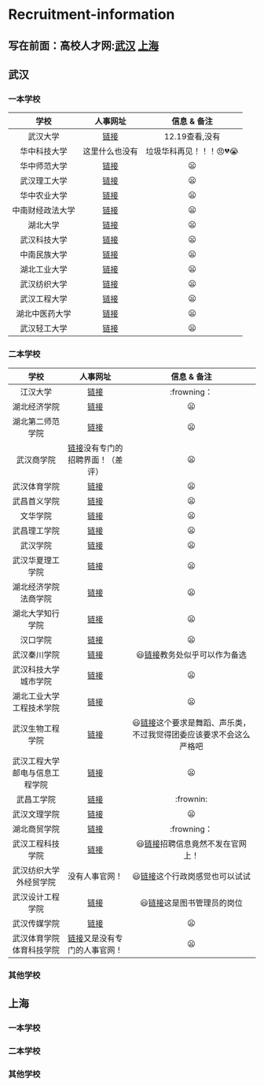 # Recruitment-information
## 写在前面：高校人才网:[武汉](http://www.gaoxiaojob.com/zhaopin/chengshi/wuhan/) [上海](http://www.gaoxiaojob.com/zhaopin/diqu/shanghai/)
## 武汉
### 一本学校
| 学校 | 人事网址 | 信息 & 备注 |
|:------------:|:---------------:|:-----:|
| 武汉大学 | [链接](http://hr.whu.edu.cn/gljqtgwzp/aztjs.htm) | 12.19查看,没有 |
| 华中科技大学 | 这里什么也没有 | 垃圾华科再见！！！:angry::broken_heart::sob:|
| 华中师范大学 | [链接](http://hr.ccnu.edu.cn/rczp.htm)| :frowning: |
| 武汉理工大学 | [链接](http://rshc.whut.edu.cn/rshc/more_news.jsp?id=43) | :frowning: |
| 华中农业大学 | [链接](http://rs.hzau.edu.cn/zhaopin/product/recruit/post.jsp?FM_SYS_ID=hznydx) |:frowning: |
| 中南财经政法大学 | [链接](http://rsb.zuel.edu.cn/1276/list1.htm) | :frowning: |
| 湖北大学 | [链接](http://zhaopin.hubu.edu.cn/product/recruit/website/RecruitPostNew.jsp?FM_SYS_ID=hbdx&postTypeCode=1) | :frowning: |
| 武汉科技大学 | [链接](http://rsc.wust.edu.cn/zxgg/list.htm) | :frowning: |
| 中南民族大学 | [链接](http://www.scuec.edu.cn/s/19/t/912/p/4/list.htm) | :frowning: |
| 湖北工业大学 | [链接](http://zhaopin.hbut.edu.cn/product/recruit/defalt/recruitPost.jsp) | :frowning: |
| 武汉纺织大学 | [链接](http://rsc.wtu.edu.cn/xwdt/zpxx.htm) | :frowning: |
| 武汉工程大学 | [链接](https://rsc.wit.edu.cn/rczp.htm) | :frowning: |
| 湖北中医药大学 | [链接](https://rsc.hbtcm.edu.cn/rczp.htm) | :frowning: |
| 武汉轻工大学 | [链接](http://rsc.whpu.edu.cn/index/tzgg.htm) | :frowning: |
### 二本学校
| 学校 | 人事网址 | 信息 & 备注 |
|:------------:|:---------------:|:-----:|
| 江汉大学 | [链接](https://ieh.jhun.edu.cn/3105/list.htm) | :frowning： |
| 湖北经济学院 | [链接](http://rsc.hbue.edu.cn/1342/list.htm) | :frowning: |
| 湖北第二师范学院 | [链接](https://zpjob.acabridge.cn/www/company/view?ordertype=desc&comid=2570) | :frowning: |
| 武汉商学院 | [链接](https://www.wbu.edu.cn/2191/list.htm)没有专门的招聘界面！（差评）| :frowning: |
| 武汉体育学院 | [链接](https://rsc.whsu.edu.cn/list.jsp?urltype=tree.TreeTempUrl&wbtreeid=1024) | :frowning: |
| 武昌首义学院 | [链接](http://rsc.wsyu.edu.cn/info/iIndex.jsp?cat_id=10898) | :frowning: |
| 文华学院 | [链接](http://www.hustwenhua.net/jgsz/rlzyc_b_/zpxx.htm) | :frowning: |
| 武昌理工学院 | [链接](http://rsc.wut.edu.cn/plus/list.php?tid=1) | :frowning: |
| 武汉学院 | [链接](http://rs.whxy.edu.cn/rczp.htm) | :frowning: |
| 武汉华夏理工学院 | [链接](http://www.hxut.edu.cn/plus/list.php?tid=1237) | :frowning: |
| 湖北经济学院法商学院 | [链接](http://www.hbfs.edu.cn/6967/list.htm) | :frowning: |
| 湖北大学知行学院 | [链接](http://rzb.hudazx.cn/rcyj.htm) | :frowning: |
| 汉口学院 | [链接](http://hr.hkxy.edu.cn/Hr/Zhaopinxinxi/) | :frowning: |
| 武汉秦川学院 | [链接](http://rsc.qcuwh.cn/index.php/index-show-tid-157.html) | :smiley:[链接](http://rsc.qcuwh.cn/index.php/index-view-aid-17464.html)教务处似乎可以作为备选 |
| 武汉科技大学城市学院 | [链接](http://www.city.wust.edu.cn/rlzyc/rlzyc_zpxx/list/201.aspx) | :frowning: |
| 湖北工业大学工程技术学院 |[链接](https://gcxy.hbut.edu.cn/gcjs_rlzyb/rczp.htm) |:frowning: |
| 武汉生物工程学院 |[链接](http://rsc.whsw.cn/article/?article/?type=list&classid=4) |:smiley:[链接](http://rsc.whsw.cn/article/?type=detail&id=1536)这个要求是舞蹈、声乐类，不过我觉得团委应该要求不会这么严格吧 |
| 武汉工程大学邮电与信息工程学院 |[链接](http://rl.witpt.edu.cn/ZhaoPin/) |:frowning: |
| 武昌工学院 |[链接](http://rsc.wuit.cn/list.jsp?urltype=tree.TreeTempUrl&wbtreeid=1047) | :frownin: |
| 武汉文理学院 |[链接](http://rsb.whwl.edu.cn/rczp.htm) | :frowning:|
| 湖北商贸学院 |[链接](http://rs.hbc.edu.cn/rczp.htm) | :frowning： |
| 武汉工程科技学院 |[链接](http://rsc.wuhues.com/ckgd_rczp.htm) | :smiley:[链接](http://rsc.wuhues.com/ckgd_tzgg.htm)招聘信息竟然不发在官网上！|
| 武汉纺织大学外经贸学院 |没有人事官网！| :smiley:[链接](http://www.gaoxiaojob.com/zhaopin/zhuanti/whfzdxwjmxy2019/index.html)这个行政岗感觉也可以试试 |
| 武汉设计工程学院 |[链接](http://www.wids.edu.cn/index.php/list/14.html) | :smiley:[链接](http://www.wids.edu.cn/index.php/list/14.html)这是图书管理员的岗位 |
| 武汉传媒学院 |[链接](http://www.whmc.edu.cn/rsc/rsc_rczp/list-201.aspx) | :frowning: |
| 武汉体育学院体育科技学院 |[链接](https://kjxy.whsu.edu.cn/tzgg.htm)又是没有专门的人事官网！| :frowning: |



### 其他学校
## 上海
### 一本学校
### 二本学校
### 其他学校
